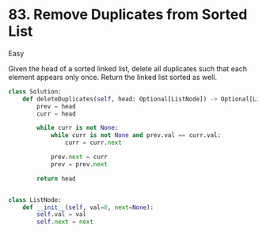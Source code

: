 # 83. Remove Duplicates from Sorted List

Easy

Given the head of a sorted linked list, delete all duplicates such that each
element appears only once. Return the linked list sorted as well.

```python
class Solution:
    def deleteDuplicates(self, head: Optional[ListNode]) -> Optional[ListNode]:
        prev = head
        curr = head

        while curr is not None:
            while curr is not None and prev.val == curr.val:
                curr = curr.next

            prev.next = curr
            prev = prev.next

        return head


class ListNode:
    def __init__(self, val=0, next=None):
        self.val = val
        self.next = next
```

